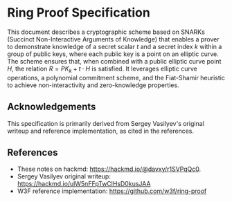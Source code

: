 # Ring Proof Specification

This document describes a cryptographic scheme based on SNARKs (Succinct
Non-Interactive Arguments of Knowledge) that enables a prover to demonstrate
knowledge of a secret scalar $t$ and a secret index $k$ within a group of
public keys, where each public key is a point on an elliptic curve. The scheme
ensures that, when combined with a public elliptic curve point $H$, the relation
$R = PK_k + t·H$ is satisfied. It leverages elliptic curve operations,
a polynomial commitment scheme, and the Fiat-Shamir heuristic to achieve
non-interactivity and zero-knowledge properties.

## Acknowledgements

This specification is primarily derived from Sergey Vasilyev's original writeup
and reference implementation, as cited in the references.

## References

- These notes on hackmd: https://hackmd.io/@davxy/r1SVPqQc0.
- Sergey Vasilyev original writeup: https://hackmd.io/ulW5nFFpTwClHsD0kusJAA
- W3F reference implementation: https://github.com/w3f/ring-proof

